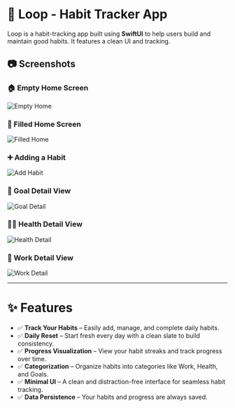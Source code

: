 # 📱 Loop - Habit Tracker App

Loop is a habit-tracking app built using **SwiftUI** to help users build and maintain good habits. It features a clean UI and tracking.

## 📷 Screenshots

### 🏠 Empty Home Screen
![Empty Home](Screenshots/empty-home.png)

### 📌 Filled Home Screen
![Filled Home](Screenshots/filled-home.png)

### ➕ Adding a Habit
![Add Habit](Screenshots/add-habit.png)

### 🎯 Goal Detail View
![Goal Detail](Screenshots/goal-detailedview.png)

### 🏋️‍♂️ Health Detail View
![Health Detail](Screenshots/health-detailedview.png)

### 💼 Work Detail View
![Work Detail](Screenshots/work-detailedview.png)

---

# ✨ Features  

- ✅ **Track Your Habits** – Easily add, manage, and complete daily habits.  
- ✅ **Daily Reset** – Start fresh every day with a clean slate to build consistency.  
- ✅ **Progress Visualization** – View your habit streaks and track progress over time.  
- ✅ **Categorization** – Organize habits into categories like Work, Health, and Goals.  
- ✅ **Minimal UI** – A clean and distraction-free interface for seamless habit tracking.  
- ✅ **Data Persistence** – Your habits and progress are always saved.  
